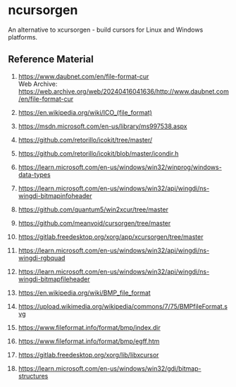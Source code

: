# ncursorgen

An alternative to xcursorgen - build cursors for Linux and Windows platforms.

## Reference Material

1. https://www.daubnet.com/en/file-format-cur  
  Web Archive: https://web.archive.org/web/20240416041636/http://www.daubnet.com/en/file-format-cur

2. https://en.wikipedia.org/wiki/ICO_(file_format)
3. https://msdn.microsoft.com/en-us/library/ms997538.aspx
4. https://github.com/retorillo/icokit/tree/master/
5. https://github.com/retorillo/icokit/blob/master/icondir.h
6. https://learn.microsoft.com/en-us/windows/win32/winprog/windows-data-types
7. https://learn.microsoft.com/en-us/windows/win32/api/wingdi/ns-wingdi-bitmapinfoheader
8. https://github.com/quantum5/win2xcur/tree/master
9. https://github.com/meanvoid/cursorgen/tree/master
10. https://gitlab.freedesktop.org/xorg/app/xcursorgen/tree/master
11. https://learn.microsoft.com/en-us/windows/win32/api/wingdi/ns-wingdi-rgbquad
12. https://learn.microsoft.com/en-us/windows/win32/api/wingdi/ns-wingdi-bitmapfileheader
13. https://en.wikipedia.org/wiki/BMP_file_format
14. https://upload.wikimedia.org/wikipedia/commons/7/75/BMPfileFormat.svg
15. https://www.fileformat.info/format/bmp/index.dir
16. https://www.fileformat.info/format/bmp/egff.htm
17. https://gitlab.freedesktop.org/xorg/lib/libxcursor
18. https://learn.microsoft.com/en-us/windows/win32/gdi/bitmap-structures

